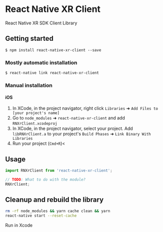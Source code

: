 
# React Native XR Client

React Native XR SDK Client Library

## Getting started

`$ npm install react-native-xr-client --save`

### Mostly automatic installation

`$ react-native link react-native-xr-client`

### Manual installation


#### iOS

1. In XCode, in the project navigator, right click `Libraries` ➜ `Add Files to [your project's name]`
2. Go to `node_modules` ➜ `react-native-xr-client` and add `RNXrClient.xcodeproj`
3. In XCode, in the project navigator, select your project. Add `libRNXrClient.a` to your project's `Build Phases` ➜ `Link Binary With Libraries`
4. Run your project (`Cmd+R`)<

## Usage
```javascript
import RNXrClient from 'react-native-xr-client';

// TODO: What to do with the module?
RNXrClient;
```

## Cleanup and rebuild the library
```sh
rm -rf node_modules && yarn cache clean && yarn
react-native start --reset-cache
```
Run in Xcode

